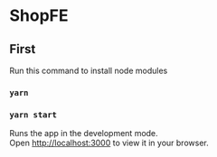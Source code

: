 # ShopFE

## First
Run this command to install node modules
### `yarn`


### `yarn start`

Runs the app in the development mode.\
Open [http://localhost:3000](http://localhost:3000) to view it in your browser.
